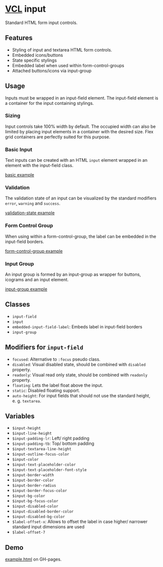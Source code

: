 # [VCL](https://github.com/vcl/doc) input

Standard HTML form input controls.

## Features

- Styling of input and textarea HTML form controls.
- Embedded icons/buttons
- State specific stylings
- Embedded label when used within form-control-groups
- Attached buttons/icons via input-group

## Usage

Inputs must be wrapped in an input-field element. The input-field element is a container for the input containing stylings.

### Sizing

Input controls take 100% width by default.
The occupied width can also be limited by placing input elements in
a container with the desired size. Flex grid containers are perfectly
suited for this purpose.

### Basic Input

Text inputs can be created with an HTML `input` element wrapped in an element with the input-field class.

[basic example](/demo/example-basic.html)

### Validation

The validation state of an input can be visualized by the standard modifiers
`error`, `warning` and `success`.

[validation-state example](/demo/example-validation-state.html)

### Form Control Group

When using within a form-control-group, the label can be embedded in the input-field borders.

[form-control-group example](/demo/example-form-control-group.html)

### Input Group

An input group is formed by an input-group as wrapper for buttons, icograms and an input element.

[input-group example](/demo/example-input-group.html)

## Classes

- `input-field`
- `input`
- `embedded-input-field-label`: Embeds label in input-field borders
- `input-group`

## Modifiers for `input-field`

- `focused`: Alternative to `:focus` pseudo class.
- `disabled`: Visual disabled state, should be combined with `disabled` property.
- `readonly`: Visual read only state, should be combined with `readonly` property.
- `floating`: Lets the label float above the input.
- `static`: Disabled floating support.
- `auto-height`: For input fields that should not use the standard height, e.&nbsp;g. `textarea`.

## Variables

- `$input-height`
- `$input-line-height`
- `$input-padding-lr`: Left/ right padding
- `$input-padding-tb`: Top/ bottom padding
- `$input-textarea-line-height`
- `$input-outline-focus-color`
- `$input-color`
- `$input-text-placeholder-color`
- `$input-text-placeholder-font-style`
- `$input-border-width`
- `$input-border-color`
- `$input-border-radius`
- `$input-border-focus-color`
- `$input-bg-color`
- `$input-bg-focus-color`
- `$input-disabled-color`
- `$input-disabled-border-color`
- `$input-disabled-bg-color`
- `$label-offset-x`: Allows to offset the label in case higher/ narrower standard input dimensions are used
- `$label-offset-7`

## Demo

[example.html](/demo/example.html) on GH-pages.
